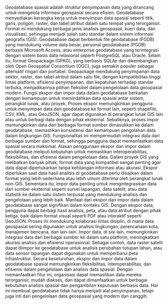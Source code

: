 Geodatabase spasial adalah struktur penyimpanan data yang dirancang untuk mengelola informasi geospasial secara efisien. Geodatabase menyediakan kerangka kerja untuk menyimpan data spasial seperti titik, garis, poligon, raster, dan tabel atribut dalam satu tempat yang terorganisir. Format ini mendukung berbagai jenis analisis geospasial, kueri data, dan visualisasi, sehingga menjadi salah satu standar dalam sistem informasi geografis (GIS). Geodatabase dapat berbentuk file geodatabase (FGDB) yang mendukung volume data besar, personal geodatabase (PGDB) berbasis Microsoft Access, atau enterprise geodatabase yang terintegrasi dengan sistem basis data relasional seperti PostgreSQL atau Oracle. Selain itu, format Geopackage (GPKG), yang berbasis SQLite dan dikembangkan oleh Open Geospatial Consortium (OGC), juga semakin populer sebagai alternatif ringan dan portabel. Geopackage mendukung penyimpanan data vektor, raster, dan tabel atribut dalam satu file, dengan kompatibilitas tinggi lintas platform, efisiensi penyimpanan, dan kepatuhan terhadap standar terbuka, menjadikannya pilihan fleksibel dalam pengelolaan data geospasial modern.
Fungsi ekspor dan impor data dalam geodatabase berkaitan dengan kemampuan untuk memindahkan data spasial antar sistem, perangkat lunak, atau proyek. Proses ekspor memungkinkan pengguna untuk menyimpan data dari geodatabase ke format lain, seperti shapefile, CSV, KML, atau GeoJSON, agar dapat digunakan di perangkat lunak GIS lain atau untuk berbagi data dengan pihak eksternal. Sebaliknya, proses impor memungkinkan data dari berbagai format sumber dimasukkan ke dalam geodatabase, memastikan konsistensi dan kemampuan pengolahan data dalam lingkungan GIS. Fungsionalitas ini mempermudah integrasi data dari berbagai sumber dan format, sehingga pengguna dapat memanfaatkan data spasial secara maksimal.
Alasan penggunaan ekspor dan impor dalam geodatabase meliputi kebutuhan untuk memastikan interoperabilitas, fleksibilitas, dan efisiensi dalam pengelolaan data. Dalam proyek GIS yang melibatkan banyak pihak, format data yang kompatibel sangat penting agar data dapat dipertukarkan tanpa kehilangan informasi atau akurasi. Ekspor diperlukan saat data hasil analisis di geodatabase perlu disajikan dalam format yang lebih sederhana atau lebih umum diterima oleh perangkat lunak non-GIS. Sementara itu, impor data penting untuk mengintegrasikan data dari sumber eksternal seperti survei lapangan, data satelit, atau data statistik ke dalam satu sistem terpusat yang mendukung analisis dan pengelolaan yang lebih baik.
Manfaat dari ekspor dan impor data dalam geodatabase sangat signifikan dalam konteks GIS. Dengan ekspor data, pengguna dapat berbagi hasil analisis, peta, atau data atribut dengan pihak ketiga, baik dalam format visual seperti PDF atau interaktif seperti GeoJSON. Proses ini mendukung kolaborasi lintas disiplin, di mana data geospasial sering digunakan untuk analisis lingkungan, perencanaan kota, manajemen bencana, dan lain-lain. Impor data, di sisi lain, memungkinkan integrasi data dari berbagai sumber ke dalam satu platform, meningkatkan akurasi analisis dan efisiensi operasional. Sebagai contoh, data raster satelit dapat diimpor ke geodatabase untuk analisis perubahan tutupan lahan, atau data sensor lapangan dapat digunakan untuk memperbarui peta infrastruktur.
Secara keseluruhan, ekspor dan impor data dalam geodatabase spasial memungkinkan fleksibilitas, interoperabilitas, dan efisiensi dalam pengelolaan dan analisis data spasial. Dengan memanfaatkan fitur ini, organisasi dapat memastikan data mereka terorganisir, mudah diakses, dan dapat dimanfaatkan untuk berbagai kebutuhan analisis spasial dan pengambilan keputusan berbasis data. Hal ini membuat geodatabase tidak hanya menjadi alat penyimpanan, tetapi juga inti dari pengelolaan data geospasial yang modern dan canggih.
